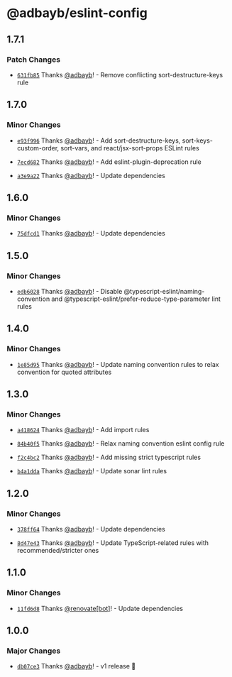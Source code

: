 # @adbayb/eslint-config

## 1.7.1

### Patch Changes

- [`631fb85`](https://github.com/adbayb/stack/commit/631fb85baee3882ea9401d726d39d07f48e2c6af) Thanks [@adbayb](https://github.com/adbayb)! - Remove conflicting sort-destructure-keys rule

## 1.7.0

### Minor Changes

- [`e93f996`](https://github.com/adbayb/stack/commit/e93f9967be497f8257cf8da5300066bee319f998) Thanks [@adbayb](https://github.com/adbayb)! - Add sort-destructure-keys, sort-keys-custom-order, sort-vars, and react/jsx-sort-props ESLint rules

- [`7ecd682`](https://github.com/adbayb/stack/commit/7ecd682044f372afa6ff895a5a5e70857798a04b) Thanks [@adbayb](https://github.com/adbayb)! - Add eslint-plugin-deprecation rule

- [`a3e9a22`](https://github.com/adbayb/stack/commit/a3e9a2206d02548c450aefe529b6756e33affe6b) Thanks [@adbayb](https://github.com/adbayb)! - Update dependencies

## 1.6.0

### Minor Changes

- [`75dfcd1`](https://github.com/adbayb/stack/commit/75dfcd1594a2671f32e6bc4ff2930aaf201ef13b) Thanks [@adbayb](https://github.com/adbayb)! - Update dependencies

## 1.5.0

### Minor Changes

- [`edb6028`](https://github.com/adbayb/stack/commit/edb6028c93f28da753b32ada8ba7fe6d421e5a86) Thanks [@adbayb](https://github.com/adbayb)! - Disable @typescript-eslint/naming-convention and @typescript-eslint/prefer-reduce-type-parameter lint rules

## 1.4.0

### Minor Changes

- [`1e85d95`](https://github.com/adbayb/stack/commit/1e85d95eecd8c5c9c2b9f0cc8dba2ced2173c66b) Thanks [@adbayb](https://github.com/adbayb)! - Update naming convention rules to relax convention for quoted attributes

## 1.3.0

### Minor Changes

- [`a418624`](https://github.com/adbayb/stack/commit/a4186246b0e5b8c92d1dfc5de43fd6b1e0de0711) Thanks [@adbayb](https://github.com/adbayb)! - Add import rules

- [`84b40f5`](https://github.com/adbayb/stack/commit/84b40f543ab75c7cc7c82935b25daf265b8a80a0) Thanks [@adbayb](https://github.com/adbayb)! - Relax naming convention eslint config rule

- [`f2c4bc2`](https://github.com/adbayb/stack/commit/f2c4bc2667a7573b130b46ab5f7763d295b7d8bc) Thanks [@adbayb](https://github.com/adbayb)! - Add missing strict typescript rules

- [`b4a1dda`](https://github.com/adbayb/stack/commit/b4a1ddaa7352a432dd6636de84e6675e89e42a7d) Thanks [@adbayb](https://github.com/adbayb)! - Update sonar lint rules

## 1.2.0

### Minor Changes

- [`378ff64`](https://github.com/adbayb/stack/commit/378ff64bdd8c534566471456d4b87c1787f540fa) Thanks [@adbayb](https://github.com/adbayb)! - Update dependencies

- [`8d47e43`](https://github.com/adbayb/stack/commit/8d47e43faf1b32a50f0f94a0545db79037881c22) Thanks [@adbayb](https://github.com/adbayb)! - Update TypeScript-related rules with recommended/stricter ones

## 1.1.0

### Minor Changes

- [`11fd6d8`](https://github.com/adbayb/stack/commit/11fd6d84d02a970f71d308c67112facd94d2fecd) Thanks [@renovate[bot]](https://github.com/renovate%5Bbot%5D)! - Update dependencies

## 1.0.0

### Major Changes

- [`db07ce3`](https://github.com/adbayb/stack/commit/db07ce3f05cd36b7fc53597c542e3c53823fc05b) Thanks [@adbayb](https://github.com/adbayb)! - v1 release 🚀
